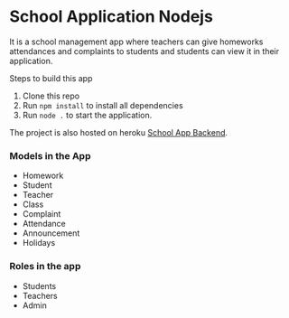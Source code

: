 # School Application Nodejs

It is a school management app where teachers can give homeworks attendances and complaints to students and students can
view it in their application.

Steps to build this app
1. Clone this repo
2. Run `npm install` to install all dependencies
3. Run `node .` to start the application.

The project is also hosted on heroku [School App Backend](https://schoolmanageapi.herokuapp.com/explorer/).

### Models in the App
- Homework
- Student
- Teacher
- Class
- Complaint
- Attendance
- Announcement
- Holidays

### Roles in the app
- Students
- Teachers
- Admin

